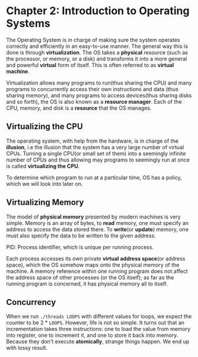 # Chapter 2: Introduction to Operating Systems

The Operating System is in charge of making sure the system operates correctly and efficiently in an easy-to-use manner.
The general way this is done is through **virtualization**. The OS takes a **physical** resource (such as the processor, or memory, or a disk) and transforms it into a more general and powerful **virtual** form of itself. This is often referred to as **virtual machine**.

Virtualization allows many programs to run(thus sharing the CPU) and many programs to concurrently access their own instructions and data (thus sharing memory), and many programs to access devices(thus sharing disks and so forth), the OS is also known as a **resource manager**. Each of the CPU, memory, and disk is a **resource** that the OS manages.

## Virtualizing the CPU

The operating system, with help from the hardware, is in charge of the **illusion**, i.e the illusion that the system has a very large number of virtual CPUs. Turning a single CPU(or small set of them) into a seemingly infinite number of CPUs and thus allowing may programs to seemingly run at once is called **virtualizing the CPU**.

To determine which program to run at a particular time, OS has a policy, which we will look into later on.

## Virtualizing Memory
The model of **physical memory** presented by modern machines is very simple. Memory is an array of bytes, to **read** memory, one must specify an address to access the data stored there. To **write**(or **update**) memory, one must also specify the data to be written to the given address.

PID: Process identifier, which is unique per running process.

 Each process accesses its own private **virtual address space**(or address space), which the OS somehow maps onto the physical memory of the machine. A memory reference within one running program does not affect the address space of other processes (or the OS itself); as far as the running program is concerned, it has physical memory all to itself.

 ## Concurrency
 When we run `./threads LOOPS` with different values for loops, we expect the counter to be 2 * `LOOPS`. However, life is not so simple. It turns out that an incrementation takes three instructions: one to load the value from memory into register, one to increment it, and one to store it back into memory. Because they don't execute **atomically**, strange things happen. We end up with lossy result. 
